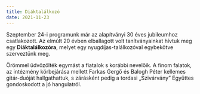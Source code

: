 ```yaml
---
title: Diáktalálkozó
date: 2021-11-23
---
```

Szeptember 24-i programunk már az alapítványi 30 éves jubileumhoz csatlakozott. Az elmúlt 20 évben elballagott volt tanítványainkat hívtuk meg egy **Diáktalálkozóra**, melyet egy nyugdíjas-találkozóval egybekötve szerveztünk meg.
<!--more-->
Örömmel üdvözölték egymást a fiatalok s korábbi nevelőik. A finom falatok, az intézmény körbejárása mellett Farkas Gergő és Balogh Péter kellemes gitár-duóját hallgathattuk, s zárásként pedig a tordasi „Szivárvány” Együttes gondoskodott a jó hangulatról.
